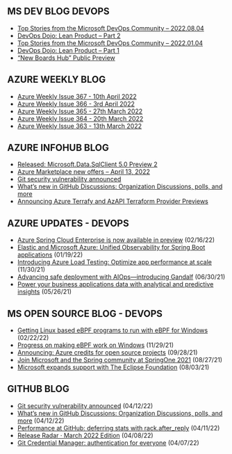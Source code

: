 ## MS DEV BLOG DEVOPS 

<!-- DEVBLOGDEVOPS:START -->
- [Top Stories from the Microsoft DevOps Community – 2022.08.04](https://devblogs.microsoft.com/devops/top-stories-from-the-microsoft-devops-community-2022-08-04/)
- [DevOps Dojo: Lean Product – Part 2](https://devblogs.microsoft.com/devops/devops-dojo-lean-product-part-2/)
- [Top Stories from the Microsoft DevOps Community – 2022.01.04](https://devblogs.microsoft.com/devops/top-stories-from-the-microsoft-devops-community-2022-01-04/)
- [DevOps Dojo: Lean Product – Part 1](https://devblogs.microsoft.com/devops/devops-dojo-lean-product-part-1/)
- [“New Boards Hub” Public Preview](https://devblogs.microsoft.com/devops/new-boards-hub-public-preview/)
<!-- DEVBLOGDEVOPS:END -->


## AZURE WEEKLY BLOG

<!-- AZUREWEEKLY:START -->
- [Azure Weekly Issue 367 - 10th April 2022](https://azureweekly.info/issue-367.html)
- [Azure Weekly Issue 366 - 3rd April 2022](https://azureweekly.info/issue-366.html)
- [Azure Weekly Issue 365 - 27th March 2022](https://azureweekly.info/issue-365.html)
- [Azure Weekly Issue 364 - 20th March 2022](https://azureweekly.info/issue-364.html)
- [Azure Weekly Issue 363 - 13th March 2022](https://azureweekly.info/issue-363.html)
<!-- AZUREWEEKLY:END -->

## AZURE INFOHUB BLOG 

<!-- AZUREINFOHUB:START -->
- [Released: Microsoft.Data.SqlClient 5.0 Preview 2](https://techcommunity.microsoft.com/t5/sql-server-blog/released-microsoft-data-sqlclient-5-0-preview-2/ba-p/3284958)
- [Azure Marketplace new offers – April 13, 2022](https://techcommunity.microsoft.com/t5/azure-marketplace-blog/azure-marketplace-new-offers-april-13-2022/ba-p/3175832)
- [Git security vulnerability announced](https://github.blog/2022-04-12-git-security-vulnerability-announced/)
- [What’s new in GitHub Discussions: Organization Discussions, polls, and more](https://github.blog/2022-04-12-whats-new-in-github-discussions-organization-discussions-polls-and-more/)
- [Announcing Azure Terrafy and AzAPI Terraform Provider Previews](https://techcommunity.microsoft.com/t5/azure-tools-blog/announcing-azure-terrafy-and-azapi-terraform-provider-previews/ba-p/3270937)
<!-- AZUREINFOHUB:END -->


## AZURE UPDATES - DEVOPS 

<!-- AZUREUPDATES:START -->

 - [Azure Spring Cloud Enterprise is now available in preview](https://azure.microsoft.com/blog/azure-spring-cloud-enterprise-is-now-available-in-preview/) (02/16/22)
 - [Elastic and Microsoft Azure: Unified Observability for Spring Boot applications](https://azure.microsoft.com/blog/elastic-and-microsoft-azure-unified-observability-for-spring-boot-applications/) (01/19/22)
 - [Introducing Azure Load Testing: Optimize app performance at scale](https://azure.microsoft.com/blog/introducing-azure-load-testing-optimize-app-performance-at-scale/) (11/30/21)
 - [Advancing safe deployment with AIOps—introducing Gandalf](https://azure.microsoft.com/blog/advancing-safe-deployment-with-aiops-introducing-gandalf/) (06/30/21)
 - [Power your business applications data with analytical and predictive insights](https://azure.microsoft.com/blog/power-your-business-applications-data-with-analytical-and-predictive-insights/) (05/26/21)
<!-- AZUREUPDATES:END -->


## MS OPEN SOURCE BLOG - DEVOPS 

<!-- MSOPENSOURCEBLOG:START -->

 - [Getting Linux based eBPF programs to run with eBPF for Windows](https://cloudblogs.microsoft.com/opensource/2022/02/22/getting-linux-based-ebpf-programs-to-run-with-ebpf-for-windows/) (02/22/22)
 - [Progress on making eBPF work on Windows](https://cloudblogs.microsoft.com/opensource/2021/11/29/progress-on-making-ebpf-work-on-windows/) (11/29/21)
 - [Announcing: Azure credits for open source projects](https://cloudblogs.microsoft.com/opensource/2021/09/28/announcing-azure-credits-for-open-source-projects/) (09/28/21)
 - [Join Microsoft and the Spring community at SpringOne 2021](https://cloudblogs.microsoft.com/opensource/2021/08/27/join-microsoft-and-the-spring-community-at-springone-2021/) (08/27/21)
 - [Microsoft expands support with The Eclipse Foundation](https://cloudblogs.microsoft.com/opensource/2021/08/03/microsoft-expands-support-with-the-eclipse-foundation/) (08/03/21)
<!-- MSOPENSOURCEBLOG:END -->


## GITHUB BLOG


<!-- GITHUB:START -->

 - [Git security vulnerability announced](https://github.blog/2022-04-12-git-security-vulnerability-announced/) (04/12/22)
 - [What’s new in GitHub Discussions: Organization Discussions, polls, and more](https://github.blog/2022-04-12-whats-new-in-github-discussions-organization-discussions-polls-and-more/) (04/12/22)
 - [Performance at GitHub: deferring stats with rack.after_reply](https://github.blog/2022-04-11-performance-at-github-deferring-stats-with-rack-after_reply/) (04/11/22)
 - [Release Radar · March 2022 Edition](https://github.blog/2022-04-08-release-radar-mar-2022/) (04/08/22)
 - [Git Credential Manager: authentication for everyone](https://github.blog/2022-04-07-git-credential-manager-authentication-for-everyone/) (04/07/22)
<!-- GITHUB:END -->
